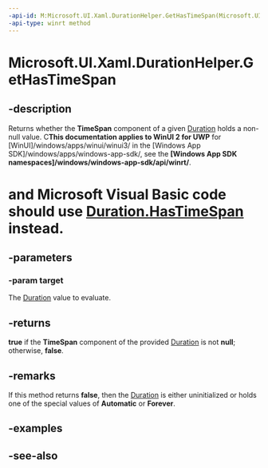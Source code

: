 ```yaml
---
-api-id: M:Microsoft.UI.Xaml.DurationHelper.GetHasTimeSpan(Microsoft.UI.Xaml.Duration)
-api-type: winrt method
---
```


<!-- Method syntax
public bool GetHasTimeSpan(Windows.UI.Xaml.Duration target)
-->

# Microsoft.UI.Xaml.DurationHelper.GetHasTimeSpan

## -description

Returns whether the **TimeSpan** component of a given [Duration](duration.md) holds a non-null value. C**This documentation applies to WinUI 2 for UWP** for [WinUI]/windows/apps/winui/winui3/ in the [Windows App SDK]/windows/apps/windows-app-sdk/, see the **[Windows App SDK namespaces]/windows/windows-app-sdk/api/winrt/**.

# and Microsoft Visual Basic code should use [Duration.HasTimeSpan](/dotnet/api/windows.ui.xaml.duration.hastimespan?view=dotnet-uwp-10.0&preserve-view=true) instead.

## -parameters

### -param target

The [Duration](duration.md) value to evaluate.

## -returns

**true** if the **TimeSpan** component of the provided [Duration](duration.md) is not **null**; otherwise, **false**.

## -remarks

If this method returns **false**, then the [Duration](duration.md) is either uninitialized or holds one of the special values of **Automatic** or **Forever**.

## -examples

## -see-also
